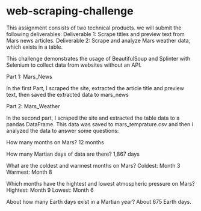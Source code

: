 # web-scraping-challenge

This assignment consists of two technical products. we will submit the following deliverables:
Deliverable 1: Scrape titles and preview text from Mars news articles.
Deliverable 2: Scrape and analyze Mars weather data, which exists in a table.

This challenge demonstrates the usage of BeautifulSoup and Splinter with Selenium to collect data from websites without an API.

Part 1: Mars_News

In the first Part, I scraped the site, extracted the article title and preview text, then saved the extracted data to mars_news

Part 2: Mars_Weather

In the second part, I scraped the site and extracted the table data to a pandas DataFrame. This data was saved to mars_temprature.csv and then i analyzed the data to answer some questions:

How many months on Mars?
12 months

How many Martian days of data are there?
1,867 days

What are the coldest and warmest months on Mars?
Coldest: Month 3
Warmest: Month 8

Which months have the hightest and lowest atmospheric pressure on Mars?
Hightest: Month 9
Lowest: Month 6

About how many Earth days exist in a Martian year?
About 675 Earth days.
